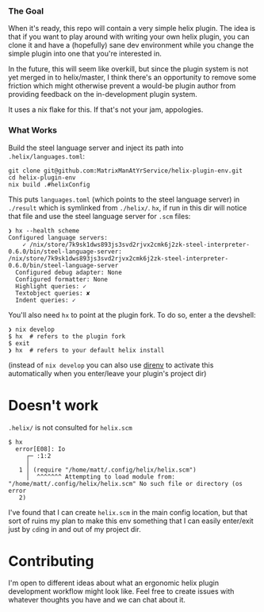 ### The Goal

When it's ready, this repo will contain a very simple helix plugin.  The idea is that if you want to play around with writing your own helix plugin, you can clone it and have a (hopefully) sane dev environment while you change the simple plugin into one that you're interested in.

In the future, this will seem like overkill, but since the plugin system is not yet merged in to helix/master, I think there's an opportunity to remove some friction which might otherwise prevent a would-be plugin author from providing feedback on the in-development plugin system.

It uses a nix flake for this.  If that's not your jam, appologies.

### What Works

Build the steel language server and inject its path into `.helix/languages.toml`:
```
git clone git@github.com:MatrixManAtYrService/helix-plugin-env.git
cd helix-plugin-env
nix build .#helixConfig
```

This puts `languages.toml` (which points to the steel language server) in `./result` which is symlinked from `./helix/`.
`hx`, if run in this dir will notice that file and use the steel language server for `.scm` files:

```
❯ hx --health scheme
Configured language servers:
    ✓ /nix/store/7k9sk1dws893js3svd2rjvx2cmk6j2zk-steel-interpreter-0.6.0/bin/steel-language-server: /nix/store/7k9sk1dws893js3svd2rjvx2cmk6j2zk-steel-interpreter-0.6.0/bin/steel-language-server
  Configured debug adapter: None
  Configured formatter: None
  Highlight queries: ✓
  Textobject queries: ✘
  Indent queries: ✓
```

You'll also need `hx` to point at the plugin fork.  To do so, enter a the devshell:
```
❯ nix develop
$ hx  # refers to the plugin fork
$ exit
❯ hx  # refers to your default helix install
```
(instead of `nix develop` you can also use [direnv](https://github.com/nix-community/nix-direnv) to activate this automatically when you enter/leave your plugin's project dir)

# Doesn't work

`.helix/` is not consulted for `helix.scm`

```
$ hx
  error[E08]: Io
     ┌─ :1:2
     │
   1 │ (require "/home/matt/.config/helix/helix.scm")
     │  ^^^^^^^ Attempting to load module from: "/home/matt/.config/helix/helix.scm" No such file or directory (os error
   2)
```

I've found that I can create `helix.scm` in the main config location, but that sort of ruins my plan to make this env something that I can easily enter/exit just by `cd`ing in and out of my project dir.

# Contributing

I'm open to different ideas about what an ergonomic helix plugin development workflow might look like.
Feel free to create issues with whatever thoughts you have and we can chat about it.
